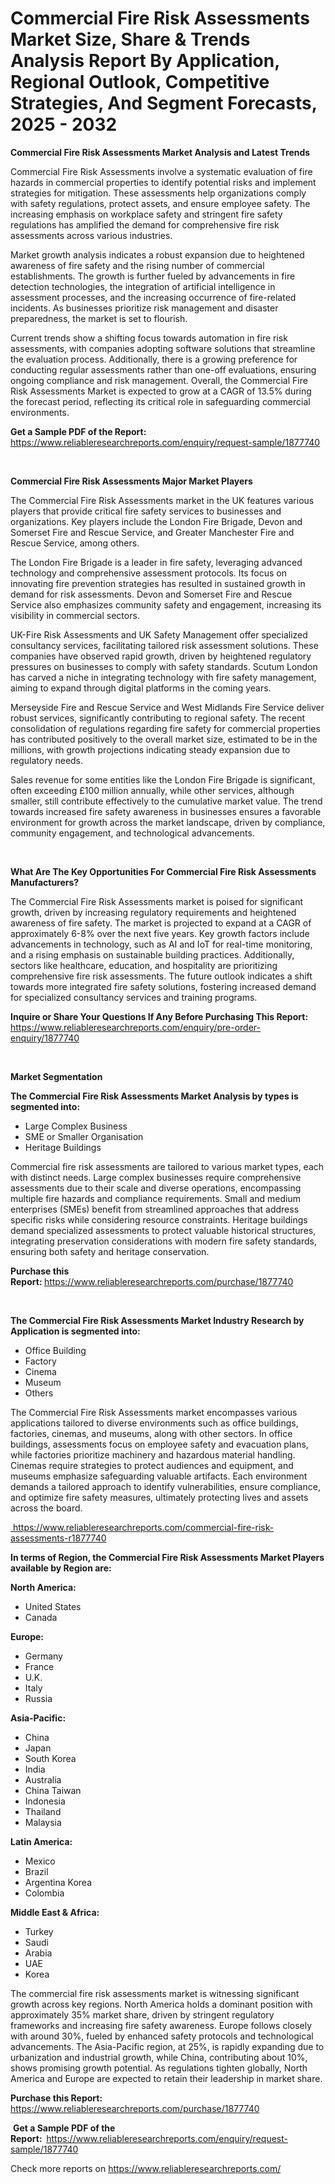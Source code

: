 <p><h1>Commercial Fire Risk Assessments Market Size, Share & Trends Analysis Report By Application, Regional Outlook, Competitive Strategies, And Segment Forecasts, 2025 - 2032</h1></p><p><strong>Commercial Fire Risk Assessments Market Analysis and Latest Trends</strong></p>
<p><p>Commercial Fire Risk Assessments involve a systematic evaluation of fire hazards in commercial properties to identify potential risks and implement strategies for mitigation. These assessments help organizations comply with safety regulations, protect assets, and ensure employee safety. The increasing emphasis on workplace safety and stringent fire safety regulations has amplified the demand for comprehensive fire risk assessments across various industries.</p><p>Market growth analysis indicates a robust expansion due to heightened awareness of fire safety and the rising number of commercial establishments. The growth is further fueled by advancements in fire detection technologies, the integration of artificial intelligence in assessment processes, and the increasing occurrence of fire-related incidents. As businesses prioritize risk management and disaster preparedness, the market is set to flourish. </p><p>Current trends show a shifting focus towards automation in fire risk assessments, with companies adopting software solutions that streamline the evaluation process. Additionally, there is a growing preference for conducting regular assessments rather than one-off evaluations, ensuring ongoing compliance and risk management. Overall, the Commercial Fire Risk Assessments Market is expected to grow at a CAGR of 13.5% during the forecast period, reflecting its critical role in safeguarding commercial environments.</p></p>
<p><strong>Get a Sample PDF of the Report:&nbsp;</strong> <a href="https://www.reliableresearchreports.com/enquiry/request-sample/1877740?utm_campaign=2477&utm_medium=2&utm_source=Github&utm_content=ia&utm_term=11032025&utm_id=commercial-fire-risk-assessments">https://www.reliableresearchreports.com/enquiry/request-sample/1877740</a></p>
<p>&nbsp;</p>
<p><strong>Commercial Fire Risk Assessments Major Market Players</strong></p>
<p><p>The Commercial Fire Risk Assessments market in the UK features various players that provide critical fire safety services to businesses and organizations. Key players include the London Fire Brigade, Devon and Somerset Fire and Rescue Service, and Greater Manchester Fire and Rescue Service, among others. </p><p>The London Fire Brigade is a leader in fire safety, leveraging advanced technology and comprehensive assessment protocols. Its focus on innovating fire prevention strategies has resulted in sustained growth in demand for risk assessments. Devon and Somerset Fire and Rescue Service also emphasizes community safety and engagement, increasing its visibility in commercial sectors.</p><p>UK-Fire Risk Assessments and UK Safety Management offer specialized consultancy services, facilitating tailored risk assessment solutions. These companies have observed rapid growth, driven by heightened regulatory pressures on businesses to comply with safety standards. Scutum London has carved a niche in integrating technology with fire safety management, aiming to expand through digital platforms in the coming years.</p><p>Merseyside Fire and Rescue Service and West Midlands Fire Service deliver robust services, significantly contributing to regional safety. The recent consolidation of regulations regarding fire safety for commercial properties has contributed positively to the overall market size, estimated to be in the millions, with growth projections indicating steady expansion due to regulatory needs.</p><p>Sales revenue for some entities like the London Fire Brigade is significant, often exceeding £100 million annually, while other services, although smaller, still contribute effectively to the cumulative market value. The trend towards increased fire safety awareness in businesses ensures a favorable environment for growth across the market landscape, driven by compliance, community engagement, and technological advancements.</p></p>
<p>&nbsp;</p>
<p><strong>What Are The Key Opportunities For Commercial Fire Risk Assessments Manufacturers?</strong></p>
<p><p>The Commercial Fire Risk Assessments market is poised for significant growth, driven by increasing regulatory requirements and heightened awareness of fire safety. The market is projected to expand at a CAGR of approximately 6-8% over the next five years. Key growth factors include advancements in technology, such as AI and IoT for real-time monitoring, and a rising emphasis on sustainable building practices. Additionally, sectors like healthcare, education, and hospitality are prioritizing comprehensive fire risk assessments. The future outlook indicates a shift towards more integrated fire safety solutions, fostering increased demand for specialized consultancy services and training programs.</p></p>
<p><strong>Inquire or Share Your Questions If Any Before Purchasing This Report:</strong> <a href="https://www.reliableresearchreports.com/enquiry/pre-order-enquiry/1877740?utm_campaign=2477&utm_medium=2&utm_source=Github&utm_content=ia&utm_term=11032025&utm_id=commercial-fire-risk-assessments">https://www.reliableresearchreports.com/enquiry/pre-order-enquiry/1877740</a></p>
<p>&nbsp;</p>
<p><strong>Market Segmentation</strong></p>
<p><strong>The Commercial Fire Risk Assessments Market Analysis by types is segmented into:</strong></p>
<p><ul><li>Large Complex Business</li><li>SME or Smaller Organisation</li><li>Heritage Buildings</li></ul></p>
<p><p>Commercial fire risk assessments are tailored to various market types, each with distinct needs. Large complex businesses require comprehensive assessments due to their scale and diverse operations, encompassing multiple fire hazards and compliance requirements. Small and medium enterprises (SMEs) benefit from streamlined approaches that address specific risks while considering resource constraints. Heritage buildings demand specialized assessments to protect valuable historical structures, integrating preservation considerations with modern fire safety standards, ensuring both safety and heritage conservation.</p></p>
<p><strong>Purchase this Report:&nbsp;</strong><a href="https://www.reliableresearchreports.com/purchase/1877740?utm_campaign=2477&utm_medium=2&utm_source=Github&utm_content=ia&utm_term=11032025&utm_id=commercial-fire-risk-assessments">https://www.reliableresearchreports.com/purchase/1877740</a></p>
<p>&nbsp;</p>
<p><strong>The Commercial Fire Risk Assessments Market Industry Research by Application is segmented into:</strong></p>
<p><ul><li>Office Building</li><li>Factory</li><li>Cinema</li><li>Museum</li><li>Others</li></ul></p>
<p><p>The Commercial Fire Risk Assessments market encompasses various applications tailored to diverse environments such as office buildings, factories, cinemas, and museums, along with other sectors. In office buildings, assessments focus on employee safety and evacuation plans, while factories prioritize machinery and hazardous material handling. Cinemas require strategies to protect audiences and equipment, and museums emphasize safeguarding valuable artifacts. Each environment demands a tailored approach to identify vulnerabilities, ensure compliance, and optimize fire safety measures, ultimately protecting lives and assets across the board.</p></p>
<p><a href="https://www.reliableresearchreports.com/commercial-fire-risk-assessments-r1877740?utm_campaign=2477&utm_medium=2&utm_source=Github&utm_content=ia&utm_term=11032025&utm_id=commercial-fire-risk-assessments">&nbsp;https://www.reliableresearchreports.com/commercial-fire-risk-assessments-r1877740</a></p>
<p><strong>In terms of Region, the Commercial Fire Risk Assessments Market Players available by Region are:</strong></p>
<p>
    <p> <strong> North America: </strong>
        <ul>
            <li>United States</li>
            <li>Canada</li>
        </ul>
        </p> 
    <p> <strong> Europe: </strong>
        <ul>
            <li>Germany</li>
            <li>France</li>
            <li>U.K.</li>
            <li>Italy</li>
            <li>Russia</li>
        </ul>
        </p> 
    <p> <strong> Asia-Pacific: </strong>
        <ul>
            <li>China</li>
            <li>Japan</li>
            <li>South Korea</li>
            <li>India</li>
            <li>Australia</li>
            <li>China Taiwan</li>
            <li>Indonesia</li>
            <li>Thailand</li>
            <li>Malaysia</li>
        </ul>
        </p> 
    <p> <strong> Latin America: </strong>
        <ul>
            <li>Mexico</li>
            <li>Brazil</li>
            <li>Argentina Korea</li>
            <li>Colombia</li>
        </ul>
        </p> 
    <p> <strong> Middle East & Africa: </strong>
        <ul>
            <li>Turkey</li>
            <li>Saudi</li>
            <li>Arabia</li>
            <li>UAE</li>
            <li>Korea</li>
        </ul>
    </p>
    </p>
<p><p>The commercial fire risk assessments market is witnessing significant growth across key regions. North America holds a dominant position with approximately 35% market share, driven by stringent regulatory frameworks and increasing fire safety awareness. Europe follows closely with around 30%, fueled by enhanced safety protocols and technological advancements. The Asia-Pacific region, at 25%, is rapidly expanding due to urbanization and industrial growth, while China, contributing about 10%, shows promising growth potential. As regulations tighten globally, North America and Europe are expected to retain their leadership in market share.</p></p>
<p><strong>Purchase this Report: </strong><a href="https://www.reliableresearchreports.com/purchase/1877740?utm_campaign=2477&utm_medium=2&utm_source=Github&utm_content=ia&utm_term=11032025&utm_id=commercial-fire-risk-assessments">https://www.reliableresearchreports.com/purchase/1877740</a></p>
<p>&nbsp;<strong>Get a Sample PDF of the Report:&nbsp;&nbsp;</strong><a href="https://www.reliableresearchreports.com/enquiry/request-sample/1877740?utm_campaign=2477&utm_medium=2&utm_source=Github&utm_content=ia&utm_term=11032025&utm_id=commercial-fire-risk-assessments">https://www.reliableresearchreports.com/enquiry/request-sample/1877740</a></p>
<p><strong></strong></p>
<p>Check more reports on <a href="https://www.reliableresearchreports.com/?utm_campaign=2477&utm_medium=2&utm_source=Github&utm_content=ia&utm_term=11032025&utm_id=commercial-fire-risk-assessments">https://www.reliableresearchreports.com/</a></p>
